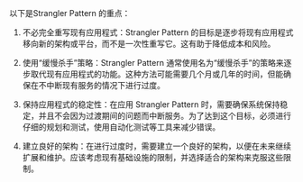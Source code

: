 

以下是Strangler Pattern 的重点：

1. 不必完全重写现有应用程式：Strangler Pattern 的目标是逐步将现有应用程式移向新的架构或平台，而不是一次性重写它。这有助于降低成本和风险。

2. 使用“缓慢杀手”策略：Strangler Pattern 通常使用名为“缓慢杀手”的策略来逐步取代现有应用程式的功能。这种方法可能需要几个月或几年的时间，但能确保在不中断现有服务的情况下进行过度。

3. 保持应用程式的稳定性：在应用 Strangler Pattern 时，需要确保系统保持稳定，并且不会因为过渡期间的问题而中断服务。为了达到这个目标，必须进行仔细的规划和测试，使用自动化测试等工具来减少错误。

4. 建立良好的架构：在进行过度时，需要建立一个良好的架构，以便在未来继续扩展和维护。应该考虑现有基础设施的限制，并选择适合的架构来克服这些限制。